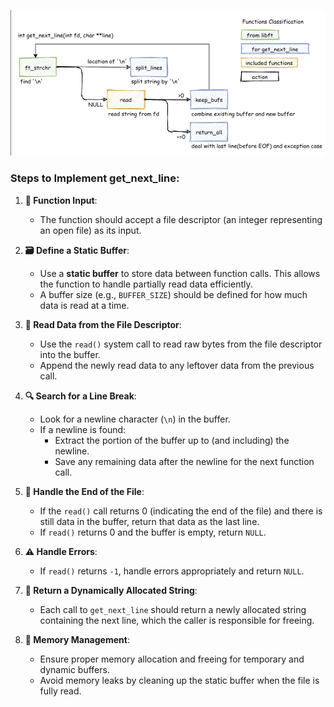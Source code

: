 ![ALt text](https://raw.githubusercontent.com/abdo-skhairi/get-next-line/refs/heads/main/image.png)

### Steps to Implement get_next_line:

1. **📂 Function Input**:
   - The function should accept a file descriptor (an integer representing an open file) as its input.

2. **🗃️ Define a Static Buffer**:
   - Use a **static buffer** to store data between function calls. This allows the function to handle partially read data efficiently.
   - A buffer size (e.g., `BUFFER_SIZE`) should be defined for how much data is read at a time.

3. **🔄 Read Data from the File Descriptor**:
   - Use the `read()` system call to read raw bytes from the file descriptor into the buffer.
   - Append the newly read data to any leftover data from the previous call.

4. **🔍 Search for a Line Break**:
   - Look for a newline character (`\n`) in the buffer.
   - If a newline is found:
     - Extract the portion of the buffer up to (and including) the newline.
     - Save any remaining data after the newline for the next function call.

5. **📄 Handle the End of the File**:
   - If the `read()` call returns 0 (indicating the end of the file) and there is still data in the buffer, return that data as the last line.
   - If `read()` returns 0 and the buffer is empty, return `NULL`.

6. **⚠️ Handle Errors**:
   - If `read()` returns `-1`, handle errors appropriately and return `NULL`.

7. **🔄 Return a Dynamically Allocated String**:
   - Each call to `get_next_line` should return a newly allocated string containing the next line, which the caller is responsible for freeing.

8. **🧹 Memory Management**:
   - Ensure proper memory allocation and freeing for temporary and dynamic buffers.
   - Avoid memory leaks by cleaning up the static buffer when the file is fully read.
